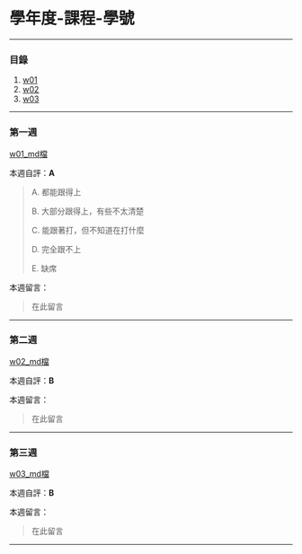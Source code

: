 # 學年度-課程-學號

---

### 目錄

1. [w01](#第一週)
2. [w02](#第二週)
3. [w03](#第三週)

---

### 第一週

[w01_md檔](./demo/w01/md/w01.md)

本週自評：**A**
> A. 都能跟得上
>
> B. 大部分跟得上，有些不太清楚
>
> C. 能跟著打，但不知道在打什麼
>
> D. 完全跟不上
>
> E. 缺席

本週留言：
> 在此留言
---

### 第二週

[w02_md檔](./demo/w02/md/w02.md)

本週自評：**B**

本週留言：
> 在此留言

---

### 第三週

[w03_md檔]()

本週自評：**B**

本週留言：
> 在此留言

---
